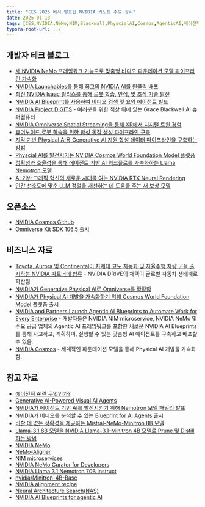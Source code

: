 ```yaml
---
title: "CES 2025 에서 발표한 NVIDIA 키노트 주요 정리"
date: 2025-01-13
tags: [CES,NVIDIA,NeMo,NIM,Blackwall,PhyscialAI,Cosmos,AgenticAI,에이전틱AI]
typora-root-url: ../
---
```


## 개발자 테크 블로그

* [새 NVIDIA NeMo 프레임워크 기능으로 맞춤형 비디오 파운데이션 모델 파이프라인 가속화](https://developer.nvidia.com/blog/accelerate-custom-video-foundation-model-pipelines-with-new-nvidia-nemo-framework-capabilities/)
* [NVIDIA Launchables를 통해 최고의 NVIDIA AI를 원클릭 배포](https://developer.nvidia.com/blog/one-click-deployments-for-the-best-of-nvidia-ai-with-nvidia-launchables/)
* [최신 NVIDIA Isaac 릴리스를 통해 로봇 학습, 인식, 및 조작 기술 발전](https://developer.nvidia.com/blog/advancing-robot-learning-perception-and-manipulation-with-latest-nvidia-isaac-release/)
* [NVIDIA AI Blueprint를 사용하여 비디오 검색 및 요약 에이전트 빌드](https://developer.nvidia.com/blog/build-a-video-search-and-summarization-agent-with-nvidia-ai-blueprint/)
* [NVIDIA Project DIGITS](https://www.nvidia.com/en-us/project-digits/) - 여러분을 위한 책상 위에 있는 Grace Blackwell AI 슈퍼컴퓨터
* [NVIDIA Omniverse Spatial Streaming을 통해 XR에서 디지털 트윈 경험](https://developer.nvidia.com/blog/experience-digital-twins-in-xr-with-nvidia-omniverse-spatial-streaming/)
* [휴머노이드 로봇 학습을 위한 합성 동작 생성 파이프라인 구축](https://developer.nvidia.com/blog/building-a-synthetic-motion-generation-pipeline-for-humanoid-robot-learning/)
* [지각 기반 Physical AI용 Generative AI 지원 합성 데이터 파이프라인을 구축하는 방법](https://developer.nvidia.com/blog/how-to-build-a-generative-ai-enabled-synthetic-data-pipeline-for-perception-ai/)
* [Physcial AI를 발전시키는 NVIDIA Cosmos World Foundation Model 플랫폼](https://developer.nvidia.com/blog/advancing-physical-ai-with-nvidia-cosmos-world-foundation-model-platform/)
* [정확성과 효율성을 통해 에이전트 기반 AI 워크플로를 가속화하는 Llama Nemotron 모델](https://developer.nvidia.com/blog/llama-nemotron-models-accelerate-agentic-ai-workflows-with-accuracy-and-efficiency/?ncid=so-face-807308)
* [AI 기반 그래픽 혁신의 새로운 시대를 여는 NVIDIA RTX Neural Rendering](https://developer.nvidia.com/blog/nvidia-rtx-neural-rendering-introduces-next-era-of-ai-powered-graphics-innovation/)
* [인간 선호도에 맞춘 LLM 정렬을 개선하는 데 도움을 주는 새 보상 모델](https://developer.nvidia.com/blog/new-reward-model-helps-improve-llm-alignment-with-human-preferences/)



## 오픈소스

*  [NVIDIA Cosmos Github](https://github.com/NVIDIA/Cosmos)
*  [Omniverse Kit SDK 106.5 출시](https://docs.omniverse.nvidia.com/dev-guide/latest/release-notes/106_5_highlights.html)



## 비즈니스 자료

* [Toyota, Aurora 및 Continental이 차세대 고도 자동화 및 자율주행 차량 군을 출시하는 NVIDIA 파트너에 합류](https://nvidianews.nvidia.com/news/toyota-aurora-continental-nvidia-drive?ncid=so-face-851215) - NVIDIA DRIVE의 채택이 글로벌 자동차 생태계로 확산됨.  
* [NVIDIA가 Generative Physical AI로 Omniverse를 확장함](https://nvidianews.nvidia.com/news/nvidia-expands-omniverse-with-generative-physical-ai?ncid=so-face-723202)
* [NVIDIA가 Physical AI 개발을 가속화하기 위해 Cosmos World Foundation Model 플랫폼 출시](https://nvidianews.nvidia.com/news/nvidia-launches-cosmos-world-foundation-model-platform-to-accelerate-physical-ai-development?ncid=so-face-376452)
* [NVIDIA and Partners Launch Agentic AI Blueprints to Automate Work for Every Enterprise](https://blogs.nvidia.com/blog/agentic-ai-blueprints/?ncid=so-face-358478) - 개발자들은 NVIDIA NIM microservice, NVIDIA NeMo 및 주요 공급 업체의 Agentic AI 프레임워크를 포함한 새로운 NVIDIA AI Blueprints를 통해 사고하고, 계획하며, 실행할 수 있는 맞춤형 AI 에이전트를 구축하고 배포할 수 있음.  
* [NVIDIA Cosmos](https://www.nvidia.com/en-us/ai/cosmos/) - 세계적인 파운데이션 모델을 통해 Physical AI 개발을 가속화함.



## 참고 자료

* [에이전틱 AI란 무엇인가?](https://blogs.nvidia.co.kr/blog/what-is-agentic-ai/)
* [Generative AI-Powered Visual AI Agents](https://www.nvidia.com/en-us/use-cases/visual-ai-agents/)
* [NVIDIA가 에이전트 기반 AI를 발전시키기 위해 Nemotron 모델 패밀리 발표](https://blogs.nvidia.com/blog/nemotron-model-families/) 
* [NVIDIA가 비디오를 분석할 수 있는 Blueprint for AI Agents 출시](https://blogs.nvidia.com/blog/metropolis-ai-blueprint-video/?ncid=so-face-794797)
* [비할 데 없는 정확성을 제공하는 Mistral-NeMo-Minitron 8B 모델](https://developer.nvidia.com/blog/mistral-nemo-minitron-8b-foundation-model-delivers-unparalleled-accuracy/)
* [Llama-3.1 8B 모델을 NVIDIA Llama-3.1-Minitron 4B 모델로 Prune 및 Distill 하는 방법](https://developer.nvidia.com/blog/how-to-prune-and-distill-llama-3-1-8b-to-an-nvidia-llama-3-1-minitron-4b-model/)
* [NVIDIA NeMo](https://www.nvidia.com/en-us/ai-data-science/products/nemo/)
* [NeMo-Aligner](https://github.com/NVIDIA/NeMo-Aligner)
* [NIM microservices](https://build.nvidia.com/explore/discover)
* [NVIDIA NeMo Curator for Developers](https://developer.nvidia.com/nemo-curator)
* [NVIDIA Llama 3.1 Nemotron 70B Instruct](https://build.nvidia.com/nvidia/llama-3_1-nemotron-70b-instruct)
* [nvidia/Minitron-4B-Base](https://huggingface.co/nvidia/Minitron-4B-Base)
* [NVIDIA alignment recipe](https://arxiv.org/abs/2406.11704)
* [Neural Architecture Search(NAS)](https://arxiv.org/abs/2411.19146)
* [NVIDIA AI Blueprints for agentic AI](https://build.nvidia.com/blueprints)
